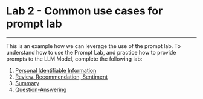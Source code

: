 # Lab 2 - Common use cases for prompt lab

***

This is an example how we can leverage the use of the prompt lab. To understand how to use the Prompt Lab, and practice how to provide prompts to the LLM Model, complete the following lab:
1. [Personal Identifiable Information](https://github.com/Client-Engineering-Indonesia/watsonx-incubation-2024/blob/main/Lab%202%20-%20Common%20use%20cases%20for%20prompt%20Lab%E2%80%8B/PII.md)
2. [Review, Recommendation, Sentiment](https://github.com/Client-Engineering-Indonesia/watsonx-incubation-2024/blob/main/Lab%202%20-%20Common%20use%20cases%20for%20prompt%20Lab%E2%80%8B/Review%2C%20Recommendation%2C%20Sentiment.md)
3. [Summary](https://github.com/Client-Engineering-Indonesia/watsonx-incubation-2024/blob/main/Lab%202%20-%20Common%20use%20cases%20for%20prompt%20Lab%E2%80%8B/Summary.md)
4. [Question-Answering](https://github.com/Client-Engineering-Indonesia/watsonx-incubation-2024/blob/main/Lab%202%20-%20Common%20use%20cases%20for%20prompt%20Lab%E2%80%8B/QnA.md)

